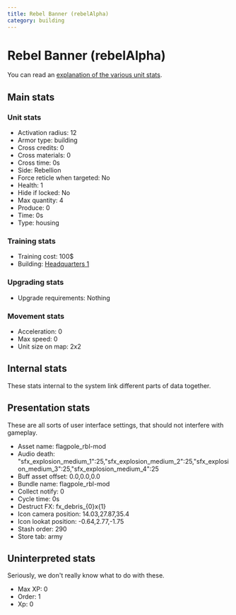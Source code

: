```yaml
---
title: Rebel Banner (rebelAlpha)
category: building
---
```


# Rebel Banner (rebelAlpha)

You can read an [explanation  of the various unit stats](unitexplained.md).

## Main stats

### Unit stats

  * Activation radius: 12
  * Armor type: building
  * Cross credits: 0
  * Cross materials: 0
  * Cross time: 0s
  * Side: Rebellion
  * Force reticle when targeted: No
  * Health: 1
  * Hide if locked: No
  * Max quantity: 4
  * Produce: 0
  * Time: 0s
  * Type: housing

### Training stats

  * Training cost: 100$
  * Building: [Headquarters 1](rebelHQ.html)

### Upgrading stats

  * Upgrade requirements: Nothing

### Movement stats

  * Acceleration: 0
  * Max speed: 0
  * Unit size on map: 2x2

## Internal stats

These stats internal to the system link different parts of data together.


## Presentation stats

These are all sorts of user interface settings, that should not interfere with gameplay.

  * Asset name: flagpole_rbl-mod
  * Audio death: "sfx_explosion_medium_1":25,"sfx_explosion_medium_2":25,"sfx_explosion_medium_3":25,"sfx_explosion_medium_4":25
  * Buff asset offset: 0.0,0.0,0.0
  * Bundle name: flagpole_rbl-mod
  * Collect notify: 0
  * Cycle time: 0s
  * Destruct FX: fx_debris_{0}x{1}
  * Icon camera position: 14.03,27.87,35.4
  * Icon lookat position: -0.64,2.77,-1.75
  * Stash order: 290
  * Store tab: army

## Uninterpreted stats

Seriously, we don't really know what to do with these.

  * Max XP: 0
  * Order: 1
  * Xp: 0

